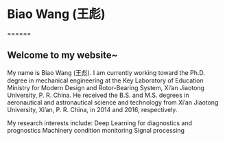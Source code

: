 # **Biao Wang (王彪)**
======
## Welcome to my website~

My name is Biao Wang (王彪). I am currently working toward the Ph.D. degree in mechanical engineering at the Key Laboratory of Education Ministry for Modern Design and Rotor-Bearing System, Xi’an Jiaotong University, P. R. China. He received the B.S. and M.S. degrees in aeronautical and astronautical science and technology from Xi’an Jiaotong University, Xi’an, P. R. China, in 2014 and 2016, respectively.

My research interests include:
Deep Learning for diagnostics and prognostics
Machinery condition monitoring
Signal processing

